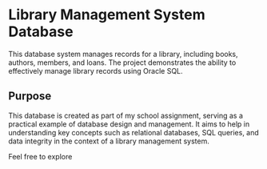 # Library Management System Database

This database system manages records for a library, including books, authors, members, and loans. The project demonstrates the ability to effectively manage library records using Oracle SQL.

## Purpose

This database is created as part of my school assignment, serving as a practical example of database design and management. It aims to help in understanding key concepts such as relational databases, SQL queries, and data integrity in the context of a library management system.

Feel free to explore 

